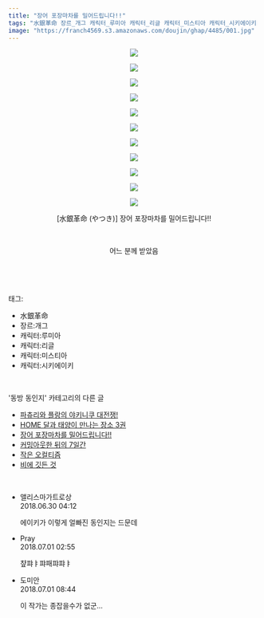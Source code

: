```yaml
---
title: "장어 포장마차를 밀어드립니다!!"
tags: "水銀革命 장르_개그 캐릭터_루미아 캐릭터_리글 캐릭터_미스티아 캐릭터_시키에이키 やつき 동방_동인지"
image: "https://franch4569.s3.amazonaws.com/doujin/ghap/4485/001.jpg"
---
```

<div class="article">
<p style="text-align: center; clear: none; float: none;"><img src="{{ site.imgserver2 }}/ghap/4485/001.jpg"/></p>
<p style="text-align: center; clear: none; float: none;"><img src="{{ site.imgserver2 }}/ghap/4485/002.jpg"/></p>
<p style="text-align: center; clear: none; float: none;"><img src="{{ site.imgserver2 }}/ghap/4485/003.jpg"/></p>
<p style="text-align: center; clear: none; float: none;"><img src="{{ site.imgserver2 }}/ghap/4485/004.jpg"/></p>
<p style="text-align: center; clear: none; float: none;"><img src="{{ site.imgserver2 }}/ghap/4485/005.jpg"/></p>
<p style="text-align: center; clear: none; float: none;"><img src="{{ site.imgserver2 }}/ghap/4485/006.jpg"/></p>
<p style="text-align: center; clear: none; float: none;"><img src="{{ site.imgserver2 }}/ghap/4485/007.jpg"/></p>
<p style="text-align: center; clear: none; float: none;"><img src="{{ site.imgserver2 }}/ghap/4485/008.jpg"/></p>
<p style="text-align: center; clear: none; float: none;"><img src="{{ site.imgserver2 }}/ghap/4485/009.jpg"/></p>
<p style="text-align: center; clear: none; float: none;"><img src="{{ site.imgserver2 }}/ghap/4485/010.jpg"/></p>
<p style="text-align: center; clear: none; float: none;"><img src="{{ site.imgserver2 }}/ghap/4485/011.jpg"/></p>
<p style="text-align: center; clear: none; float: none;">[水銀革命 (やつき)] 장어 포장마차를 밀어드립니다!!</p>
<p style="text-align: center; clear: none; float: none;"><br/></p>
<p style="text-align: center; clear: none; float: none;">어느 분께 받았음</p>
<p><br/></p>
</div><br/>
<div class="tagTrail">
<p>태그: </p>
<ul>
<li>水銀革命</li>
<li>장르:개그</li>
<li>캐릭터:루미아</li>
<li>캐릭터:리글</li>
<li>캐릭터:미스티아</li>
<li>캐릭터:시키에이키</li>
</ul>
</div><br/>
<div class="another">
<p>'동방 동인지' 카테고리의 다른 글</p>
<ul>
<li><a href="/ghap_4489">파츄리와 플랑의 야키니쿠 대전쟁!</a></li>
<li><a href="/ghap_4488">HOME 달과 태양이 만나는 장소 3권</a></li>
<li><a href="/ghap_4485">장어 포장마차를 밀어드립니다!!</a></li>
<li><a href="/ghap_4484">커밍아웃한 뒤의 7일간</a></li>
<li><a href="/ghap_4483">작은 오컬티즘</a></li>
<li><a href="/ghap_4482">비에 깃든 것</a></li>
</ul>
</div><br/>
<div class="cb_module cb_fluid">
<div class="cb_wrt cb_profile">
<div class="comment">
<ul>
<li class="cb_thumb_off" id="comment15278778">
<div class="cb_comment_area">
<div class="cb_info_area">
<div class="cb_section">
<span class="cb_nick_name">앨리스마가트로상</span>
</div>
<div class="cb_section">
<span class="cb_date">2018.06.30 04:12 </span>
</div>
</div>
<div class="cb_dsc_comment">
<p class="cb_dsc">
											에이키가 이렇게 얼빠진 동인지는 드문데
										</p>
</div>
</div></li>
<li class="cb_thumb_off" id="comment15279143">
<div class="cb_comment_area">
<div class="cb_info_area">
<div class="cb_section">
<span class="cb_nick_name">Pray</span>
</div>
<div class="cb_section">
<span class="cb_date">2018.07.01 02:55 </span>
</div>
</div>
<div class="cb_dsc_comment">
<p class="cb_dsc">
											챺퍄ㅑ퍄패퍄퍄ㅑ
										</p>
</div>
</div></li>
<li class="cb_thumb_off" id="comment15279191">
<div class="cb_comment_area">
<div class="cb_info_area">
<div class="cb_section">
<span class="cb_nick_name">도미안</span>
</div>
<div class="cb_section">
<span class="cb_date">2018.07.01 08:44 </span>
</div>
</div>
<div class="cb_dsc_comment">
<p class="cb_dsc">
											이 작가는 종잡을수가 없군...
										</p>
</div>
</div></li>
</ul>
</div>
</div><!-- commentList close -->
</div><br/>
